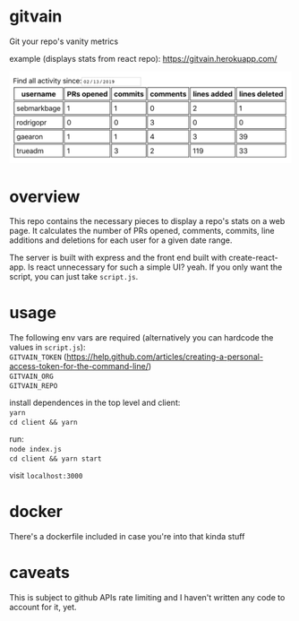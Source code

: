 # gitvain
Git your repo's vanity metrics

example (displays stats from react repo): https://gitvain.herokuapp.com/

![example](https://raw.githubusercontent.com/ynnadkrap/gitvain/master/demo.png)

# overview
This repo contains the necessary pieces to display a repo's stats on a web page. It calculates the number of PRs opened,
comments, commits, line additions and deletions for each user for a given date range.

The server is built with express and the front end built with create-react-app. Is react unnecessary for such a simple UI? yeah.
If you only want the script, you can just take `script.js`.

# usage
The following env vars are required (alternatively you can hardcode the values in `script.js`):<br/>
`GITVAIN_TOKEN` (https://help.github.com/articles/creating-a-personal-access-token-for-the-command-line/)<br/>
`GITVAIN_ORG`<br/>
`GITVAIN_REPO`<br/>

install dependences in the top level and client:<br/>
`yarn`<br/>
`cd client && yarn`<br/>

run:<br/>
`node index.js`<br/>
`cd client && yarn start`<br/>

visit `localhost:3000`

# docker
There's a dockerfile included in case you're into that kinda stuff

# caveats
This is subject to github APIs rate limiting and I haven't written any code to account for it, yet.
